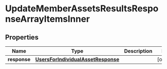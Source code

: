 

# UpdateMemberAssetsResultsResponseArrayItemsInner

## Properties

Name | Type | Description | Notes
------------ | ------------- | ------------- | -------------
**response** | [**UsersForIndividualAssetResponse**](UsersForIndividualAssetResponse.md) |  |  [optional]





